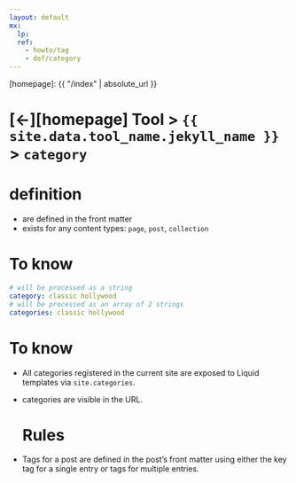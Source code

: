 ```yaml
---
layout: default
mx:
  lp:
  ref:
    - howto/tag
    - def/category
---
```



[//]: #(Reference)
[homepage]:   {{ "/index" | absolute_url }}

# [&larr;][homepage] Tool > `{{ site.data.tool_name.jekyll_name }}` > `category`

# definition
- are defined in the front matter
- exists for any content types: `page`, `post`, `collection`


# To know
```yaml
# will be processed as a string
category: classic hollywood
# will be processed as an array of 2 strings
categories: classic hollywood
```  

# To know
- All categories registered in the current site are exposed to Liquid templates via `site.categories`.
- categories are visible in the URL.
  
  # Rules
- Tags for a post are defined in the post’s front matter using either the key tag for a single entry or tags for multiple entries.

# 
